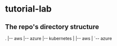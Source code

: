# tutorial-lab
## The repo's directory structure
.
|-- aws
|-- azure
|-- kubernetes
|   |-- aws
|   `-- azure